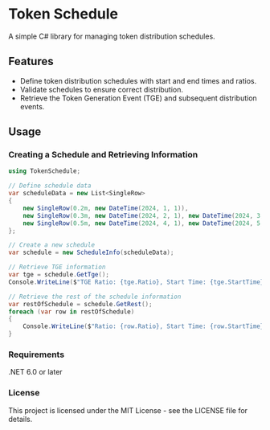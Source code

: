 # Token Schedule

A simple C# library for managing token distribution schedules.

## Features

- Define token distribution schedules with start and end times and ratios.
- Validate schedules to ensure correct distribution.
- Retrieve the Token Generation Event (TGE) and subsequent distribution events.

## Usage

### Creating a Schedule and Retrieving Information

```csharp
using TokenSchedule;

// Define schedule data
var scheduleData = new List<SingleRow>
{
    new SingleRow(0.2m, new DateTime(2024, 1, 1)),
    new SingleRow(0.3m, new DateTime(2024, 2, 1), new DateTime(2024, 3, 1)),
    new SingleRow(0.5m, new DateTime(2024, 4, 1), new DateTime(2024, 5, 1))
};

// Create a new schedule
var schedule = new ScheduleInfo(scheduleData);

// Retrieve TGE information
var tge = schedule.GetTge();
Console.WriteLine($"TGE Ratio: {tge.Ratio}, Start Time: {tge.StartTime}");

// Retrieve the rest of the schedule information
var restOfSchedule = schedule.GetRest();
foreach (var row in restOfSchedule)
{
    Console.WriteLine($"Ratio: {row.Ratio}, Start Time: {row.StartTime}, End Time: {row.EndTime}");
}
```

### Requirements

.NET 6.0 or later

### License
This project is licensed under the MIT License - see the LICENSE file for details.
